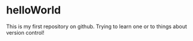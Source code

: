 # helloWorld
This is my first repository on github. Trying to learn one or to things about version control!
